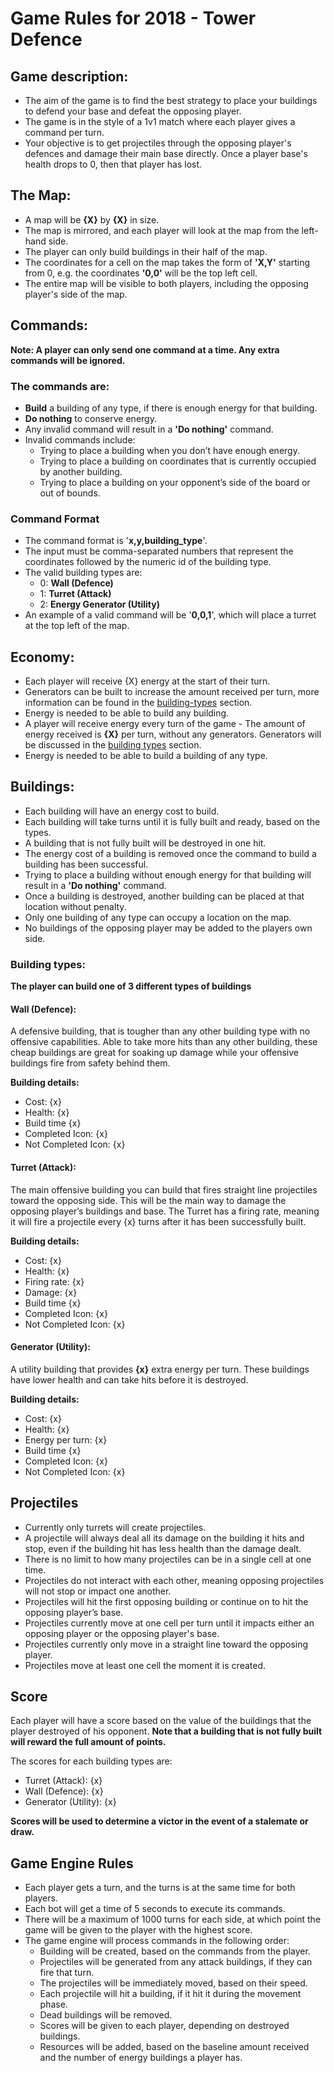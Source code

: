 # Game Rules for 2018 - Tower Defence
## Game description:
* The aim of the game is to find the best strategy to place your buildings to defend your base and defeat the opposing player.
* The game is in the style of a 1v1 match where each player gives a command per turn.
* Your objective is to get projectiles through the opposing player's defences and damage their main base directly. Once a player base's health drops to 0, then that player has lost.

## The Map:
* A map will be **{X}** by **{X}** in size.
* The map is mirrored, and each player will look at the map from the left-hand side.
* The player can only build buildings in their half of the map.
* The coordinates for a cell on the map takes the form of **'X,Y'** starting from 0, e.g. the coordinates **'0,0'** will be the top left cell.
* The entire map will be visible to both players, including the opposing player's side of the map.

## Commands:
**Note: A player can only send one command at a time. Any extra commands will be ignored.**

### The commands are:
* **Build** a building of any type, if there is enough energy for that building.
* **Do nothing** to conserve energy.
* Any invalid command will result in a **'Do nothing'** command.
* Invalid commands include:
	* Trying to place a building when you don’t have enough energy.
	* Trying to place a building on coordinates that is currently occupied by another building.
	* Trying to place a building on your opponent’s side of the board or out of bounds.

### Command Format
* The command format is '**x,y,building_type**'.
* The input must be comma-separated numbers that represent the coordinates followed by the numeric id of the building type.
* The valid building types are:
	* 0: **Wall (Defence)**
	* 1: **Turret (Attack)**
	* 2: **Energy Generator (Utility)**
* An example of a valid command will be '**0,0,1**', which will place a turret at the top left of the map.

## Economy:
* Each player will receive {X} energy at the start of their turn.
* Generators can be built to increase the amount received per turn, more information can be found in the [building-types](#buildings) section.
* Energy is needed to be able to build any building.
* A player will receive energy every turn of the game - The amount of energy received is **{X}** per turn, without any generators. Generators will be discussed in the [building types](#building-types) section.
* Energy is needed to be able to build a building of any type.



## Buildings:
* Each building will have an energy cost to build.
* Each building will take turns until it is fully built and ready, based on the types.
* A building that is not fully built will be destroyed in one hit.
* The energy cost of a building is removed once the command to build a building has been successful.
* Trying to place a building without enough energy for that building will result in a **'Do nothing'** command.
* Once a building is destroyed, another building can be placed at that location without penalty.
* Only one building of any type can occupy a location on the map.
* No buildings of the opposing player may be added to the players own side.

### Building types:
**The player can build one of 3 different types of buildings**

#### Wall (Defence):
A defensive building, that is tougher than any other building type with no offensive capabilities.
Able to take more hits than any other building, these cheap buildings are great for soaking up damage while your offensive buildings fire from safety behind them.

**Building details:**
* Cost: {x}
* Health: {x}
* Build time {x}
* Completed Icon: {x}
* Not Completed Icon: {x}

#### Turret (Attack):
The main offensive building you can build that fires straight line projectiles toward the opposing side. This will be the main way to damage the opposing player’s buildings and base.
The Turret has a firing rate, meaning it will fire a projectile every {x} turns after it has been successfully built.

**Building details:**
* Cost:	{x}
* Health: {x}
* Firing rate: {x}
* Damage: {x}
* Build time {x}
* Completed Icon: {x}
* Not Completed Icon: {x}

#### Generator (Utility):
A utility building that provides **{x}** extra energy per turn. These buildings have lower health and can take hits before it is destroyed.

**Building details:**
* Cost:	{x}
* Health: {x}
* Energy per turn: {x}
* Build time {x}
* Completed Icon: {x}
* Not Completed Icon: {x}

## Projectiles
* Currently only turrets will create projectiles.
* A projectile will always deal all its damage on the building it hits and stop, even if the building hit has less health than the damage dealt.
* There is no limit to how many projectiles can be in a single cell at one time.
* Projectiles do not interact with each other, meaning opposing projectiles will not stop or impact one another.
* Projectiles will hit the first opposing building or continue on to hit the opposing player’s base.
* Projectiles currently move at one cell per turn until it impacts either an opposing player or the opposing player's base.
* Projectiles currently only move in a straight line toward the opposing player.
* Projectiles move at least one cell the moment it is created.

## Score
Each player will have a score based on the value of the buildings that the player destroyed of his opponent.
**Note that a building that is not fully built will reward the full amount of points.**

The scores for each building types are:
* Turret (Attack): {x}
* Wall (Defence): {x}
* Generator (Utility): {x}

**Scores will be used to determine a victor in the event of a stalemate or draw.**

## Game Engine Rules
* Each player gets a turn, and the turns is at the same time for both players.
* Each bot will get a time of 5 seconds to execute its commands.
* There will be a maximum of 1000 turns for each side, at which point the game will be given to the player with the highest score.
* The game engine will process commands in the following order:
	* Building will be created, based on the commands from the player.
	* Projectiles will be generated from any attack buildings, if they can fire that turn.
	* The projectiles will be immediately moved, based on their speed.
	* Each projectile will hit a building, if it hit it during the movement phase.
	* Dead buildings will be removed.
	* Scores will be given to each player, depending on destroyed buildings.
	* Resources will be added, based on the baseline amount received and the number of energy buildings a player has.
